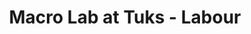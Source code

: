 ---
title: "Macro Lab at Tuks - Labour"
layout: textlay
excerpt: "Macro Lab at Tuks -- Labour"
sitemap: false
permalink: /otherpubli.html/
---